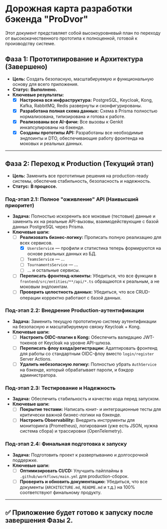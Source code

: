 
# Дорожная карта разработки бэкенда "ProDvor"

Этот документ представляет собой высокоуровневый план по переходу от высококачественного прототипа к полноценной, готовой к производству системе.

## Фаза 1: Прототипирование и Архитектура (Завершено)
-   **Цель:** Создать безопасную, масштабируемую и функциональную основу для всего приложения.
-   **Статус:** **Выполнено.**
-   **Ключевые результаты:**
    -   [x] **Настроена вся инфраструктура:** PostgreSQL, Keycloak, Kong, Kafka, RabbitMQ, Redis развернуты и сконфигурированы.
    -   [x] **Разработана полная схема данных:** Схема в Prisma полностью нормализована, типизирована и готова к работе.
    -   [x] **Реализованы все AI-фичи:** Все вызовы к Genkit инкапсулированы на бэкенде.
    -   [x] **Созданы прототипы API:** Разработаны все необходимые эндпоинты и DTO, обеспечивающие работу фронтенда на моковых и реальных данных.

---

## Фаза 2: Переход к Production (Текущий этап)
-   **Цель:** Заменить все прототипные решения на production-ready системы, обеспечив стабильность, безопасность и надежность.
-   **Статус:** **В процессе.**

### Под-этап 2.1: Полное "оживление" API (Наивысший приоритет)
-   **Задача:** Полностью искоренить все моковые (тестовые) данные и заменить их на реальные API-вызовы, взаимодействующие с базой данных PostgreSQL через Prisma.
-   **Ключевые шаги:**
    -   [ ] **Реализовать бизнес-логику:** Прописать полную реализацию для всех сервисов.
        - [x] `UsersService` — профили и статистика теперь формируются на основе реальных данных из БД.
        - [ ] `TeamsService` — ...
        - [ ] `TournamentsService` — ...
        - [ ] ... и остальные сервисы.
    -   [ ] **Переписать фронтенд-клиенты:** Убедиться, что все функции в `frontend/src/entities/**/api/*.ts` обращаются к реальным, а не моковым эндпоинтам.
    -   [ ] **Проверить целостность данных:** Убедиться, что все CRUD-операции корректно работают с базой данных.

### Под-этап 2.2: Внедрение Production-аутентификации
-   **Задача:** Заменить текущую прототипную систему аутентификации на безопасную и масштабируемую связку Keycloak + Kong.
-   **Ключевые шаги:**
    -   [ ] **Настроить OIDC-плагин в Kong:** Обеспечить валидацию JWT-токенов от Keycloak на уровне API-шлюза.
    -   [ ] **Переписать флоу входа/регистрации:** Адаптировать фронтенд для работы со стандартным OIDC-флоу вместо `login/register` Server Actions.
    -   [ ] **Удалить небезопасную логику:** Полностью убрать `AuthService` на бэкенде, который обрабатывает пароли, и бэкдор администратора.

### Под-этап 2.3: Тестирование и Надежность
-   **Задача:** Обеспечить стабильность и качество кода перед запуском.
-   **Ключевые шаги:**
    -   [ ] **Покрытие тестами:** Написать юнит- и интеграционные тесты для критически важной бизнес-логики на бэкенде.
    -   [ ] **Настроить Observability:** Внедрить инструменты для мониторинга (Prometheus), логирования (уже есть JSON, нужна система сбора) и трассировки (OpenTelemetry).

### Под-этап 2.4: Финальная подготовка к запуску
-   **Задача:** Подготовить проект к развертыванию и долгосрочной поддержке.
-   **Ключевые шаги:**
    -   [ ] **Оптимизировать CI/CD:** Улучшить пайплайны в `.github/workflows/main.yml` для production-сборок.
    -   [ ] **Проверить и обновить документацию:** Убедиться, что все документы (`ARCHITECTURE.md`, `README.md` и т.д.) на 100% соответствуют финальному продукту.

---

## ✅ Приложение будет готово к запуску после завершения Фазы 2.
